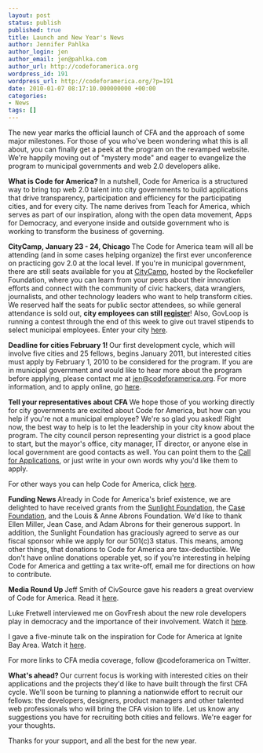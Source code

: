 ```yaml
---
layout: post
status: publish
published: true
title: Launch and New Year's News
author: Jennifer Pahlka
author_login: jen
author_email: jen@pahlka.com
author_url: http://codeforamerica.org
wordpress_id: 191
wordpress_url: http://codeforamerica.org/?p=191
date: 2010-01-07 08:17:10.000000000 +00:00
categories:
- News
tags: []
---
```

<div id="_mcePaste" style="position: absolute; left: -10000px; top: 0px; width: 1px; height: 1px; overflow-x: hidden; overflow-y: hidden;">The new year marks the official launch of CFA and the approach of some major milestones. For those of you who've been wondering what this is all about, you can finally get a peek at the program on the revamped website. We're happily moving out of "mystery mode" and eager to evangelize the program to municipal governments and web 2.0 developers alike.</div>
<div id="_mcePaste" style="position: absolute; left: -10000px; top: 0px; width: 1px; height: 1px; overflow-x: hidden; overflow-y: hidden;">What is Code for America?</div>
<div id="_mcePaste" style="position: absolute; left: -10000px; top: 0px; width: 1px; height: 1px; overflow-x: hidden; overflow-y: hidden;">In a nutshell, Code for America is a structured way to bring top web 2.0 talent into city governments to build applications that drive transparency, participation and efficiency for the participating cities, and for every city. The name derives from Teach for America, which serves as part of our inspiration, along with the open data movement, Apps for Democracy, and everyone inside and outside government who is working to transform the business of governing. You can read more about the program here.</div>
<div id="_mcePaste" style="position: absolute; left: -10000px; top: 0px; width: 1px; height: 1px; overflow-x: hidden; overflow-y: hidden;">CityCamp, January 23 ‚Äì 24, Chicago</div>
<div id="_mcePaste" style="position: absolute; left: -10000px; top: 0px; width: 1px; height: 1px; overflow-x: hidden; overflow-y: hidden;">The Code for America team will all be attending (and in some cases helping organize) the first ever unconference on practicing gov 2.0 at the local level. If you're in municipal government, there are still seats available for you at CityCamp, hosted by the Rockefeller Foundation, where you can learn from your peers about their innovation efforts and connect with the community of civic hackers, data wranglers, journalists, and other technology leaders who want to help transform cities. We reserved half the seats for public sector attendees, so while general attendance is sold out, city employees can still register! Also, GovLoop is running a contest through the end of this week to give out travel stipends to select municipal employees. Enter your city here.</div>
<div id="_mcePaste" style="position: absolute; left: -10000px; top: 0px; width: 1px; height: 1px; overflow-x: hidden; overflow-y: hidden;">Deadline for cities February 1!</div>
<div id="_mcePaste" style="position: absolute; left: -10000px; top: 0px; width: 1px; height: 1px; overflow-x: hidden; overflow-y: hidden;">Our first development cycle, which will involve five cities and 25 fellows, begins January 2011, but interested cities must apply by February 1, 2010 to be considered for the program. If you are in municipal government and would like to hear more about the program before applying, please contact me at jen@codeforamerica.org. For more information, and to apply online, gohere.</div>
<div id="_mcePaste" style="position: absolute; left: -10000px; top: 0px; width: 1px; height: 1px; overflow-x: hidden; overflow-y: hidden;">Tell your representatives about CFA</div>
<div id="_mcePaste" style="position: absolute; left: -10000px; top: 0px; width: 1px; height: 1px; overflow-x: hidden; overflow-y: hidden;">We hope those of you working directly for city governments are excited about Code for America, but how can you help if you're not a municipal employee? We're so glad you asked! Right now, the best way to help is to let the leadership in your city know about the program. The city council person representing your district is a good place to start, but the mayor's office, city manager, IT director, or anyone else in local government are good contacts as well. You can point them to the Call for Applications, or just write in your own words why you'd like them to apply.</div>
<div id="_mcePaste" style="position: absolute; left: -10000px; top: 0px; width: 1px; height: 1px; overflow-x: hidden; overflow-y: hidden;">For other ways you can help Code for America, click here.</div>
<div id="_mcePaste" style="position: absolute; left: -10000px; top: 0px; width: 1px; height: 1px; overflow-x: hidden; overflow-y: hidden;">Funding News</div>
<div id="_mcePaste" style="position: absolute; left: -10000px; top: 0px; width: 1px; height: 1px; overflow-x: hidden; overflow-y: hidden;">Already in Code for America's brief existence, we are delighted to have received grants from the Sunlight Foundation, the Case Foundation, and the Louis &amp; Anne Abrons Foundation. We'd like to thank Ellen Miller, Jean Case, and Adam Abrons for their generous support. In addition, the Sunlight Foundation has graciously agreed to serve as our fiscal sponsor while we apply for our 501(c)3 status. This means, among other things, that donations to Code for America are tax-deductible. We don't have online donations operable yet, so if you're interesting in helping Code for America and getting a tax write-off, email me for directions on how to contribute.</div>
<div id="_mcePaste" style="position: absolute; left: -10000px; top: 0px; width: 1px; height: 1px; overflow-x: hidden; overflow-y: hidden;">Media Round Up</div>
<div id="_mcePaste" style="position: absolute; left: -10000px; top: 0px; width: 1px; height: 1px; overflow-x: hidden; overflow-y: hidden;">Jeff Smith of CivSource gave his readers a great overview of Code for America. Read it here.</div>
<div id="_mcePaste" style="position: absolute; left: -10000px; top: 0px; width: 1px; height: 1px; overflow-x: hidden; overflow-y: hidden;">Luke Fretwell interviewed me on GovFresh about the new role developers play in democracy and the importance of their involvement. Watch it here.</div>
<div id="_mcePaste" style="position: absolute; left: -10000px; top: 0px; width: 1px; height: 1px; overflow-x: hidden; overflow-y: hidden;">I gave a five-minute talk on the inspiration for Code for America at Ignite Bay Area. Watch ithere.</div>
<div id="_mcePaste" style="position: absolute; left: -10000px; top: 0px; width: 1px; height: 1px; overflow-x: hidden; overflow-y: hidden;">For more links to CFA media coverage, follow @codeforamerica on Twitter.</div>
<div id="_mcePaste" style="position: absolute; left: -10000px; top: 0px; width: 1px; height: 1px; overflow-x: hidden; overflow-y: hidden;">What's ahead?</div>
<div id="_mcePaste" style="position: absolute; left: -10000px; top: 0px; width: 1px; height: 1px; overflow-x: hidden; overflow-y: hidden;">Our current focus is working with interested cities on their applications and the projects they'd like to have built through the first CFA cycle. We'll soon be turning to planning a nationwide effort to recruit our fellows: the developers, designers, product managers and other talented web professionals who will bring the CFA vision to life. Let us know any suggestions you have for recruiting both cities and fellows. We're eager for your thoughts.</div>
<div id="_mcePaste" style="position: absolute; left: -10000px; top: 0px; width: 1px; height: 1px; overflow-x: hidden; overflow-y: hidden;">Thanks for your support, and all the best for the new year.</div>
The new year marks the official launch of CFA and the approach of some major milestones. For those of you who've been wondering what this is all about, you can finally get a peek at the program on the revamped website. We're happily moving out of "mystery mode" and eager to evangelize the program to municipal governments and web 2.0 developers alike.

<strong>What is Code for America?
</strong>In a nutshell, Code for America is a structured way to bring top web 2.0 talent into city governments to build applications that drive transparency, participation and efficiency for the participating cities, and for every city. The name derives from Teach for America, which serves as part of our inspiration, along with the open data movement, Apps for Democracy, and everyone inside and outside government who is working to transform the business of governing.

<strong>CityCamp, January 23 - 24, Chicago
<span style="font-weight: normal;">The Code for America team will all be attending (and in some cases helping organize) the first ever unconference on practicing gov 2.0 at the local level. If you're in municipal government, there are still seats available for you at <a href="http://bit.ly/CityCamp">CityCamp</a>, hosted by the Rockefeller Foundation, where you can learn from your peers about their innovation efforts and connect with the community of civic hackers, data wranglers, journalists, and other technology leaders who want to help transform cities. We reserved half the seats for public sector attendees, so while general attendance is sold out, <strong>city employees can still </strong><a href="http://citycamp.eventbrite.com/"><strong>register</strong></a>! Also, GovLoop is running a contest through the end of this week to give out travel stipends to select municipal employees. Enter your city <a href="http://govloop.uservoice.com/pages/37190-citycamp-contest">here</a>.</span></strong>

<strong>Deadline for cities February 1!
</strong>Our first development cycle, which will involve five cities and 25 fellows, begins January 2011, but interested cities must apply by February 1, 2010 to be considered for the program. If you are in municipal government and would like to hear more about the program before applying, please contact me at jen@codeforamerica.org. For more information, and to apply online, go <a href="http://codeforamerica.org/for-cities/call-for-applications/">here</a>.

<strong>Tell your representatives about CFA
</strong>We hope those of you working directly for city governments are excited about Code for America, but how can you help if you're not a municipal employee? We're so glad you asked! Right now, the best way to help is to let the leadership in your city know about the program. The city council person representing your district is a good place to start, but the mayor's office, city manager, IT director, or anyone else in local government are good contacts as well. You can point them to the <a href="http://codeforamerica.org/for-cities/call-for-applications/">Call for Applications</a>, or just write in your own words why you'd like them to apply.

For other ways you can help Code for America, click <a href="http://codeforamerica.org/how-to-help/">here</a>.

<strong>Funding News
</strong>Already in Code for America's brief existence, we are delighted to have received grants from the <a href="http://sunlightfoundation.com">Sunlight Foundation</a>, the <a href="http://casefoundation.org">Case Foundation</a>, and the Louis &amp; Anne Abrons Foundation. We'd like to thank Ellen Miller, Jean Case, and Adam Abrons for their generous support. In addition, the Sunlight Foundation has graciously agreed to serve as our fiscal sponsor while we apply for our 501(c)3 status. This means, among other things, that donations to Code for America are tax-deductible. We don't have online donations operable yet, so if you're interesting in helping Code for America and getting a tax write-off, email me for directions on how to contribute.

<strong>Media Round Up
<span style="font-weight: normal;">Jeff Smith of CivSource gave his readers a great overview of Code for America. Read it <a href="http://civsourceonline.com/2009/11/24/new-organization-hopes-to-give-dot-gov-some-cache/">here</a>.</span></strong>

Luke Fretwell interviewed me on GovFresh about the new role developers play in democracy and the importance of their involvement. Watch it <a href="http://govfresh.com/2010/01/gov-2-0-hero-jen-pahlka/">here</a>.

I gave a five-minute talk on the inspiration for Code for America at Ignite Bay Area. Watch it <a href="http://blip.tv/file/2958417">here</a>.

For more links to CFA media coverage, follow @codeforamerica on Twitter.

<strong>What's ahead?
</strong>Our current focus is working with interested cities on their applications and the projects they'd like to have built through the first CFA cycle. We'll soon be turning to planning a nationwide effort to recruit our fellows: the developers, designers, product managers and other talented web professionals who will bring the CFA vision to life. Let us know any suggestions you have for recruiting both cities and fellows. We're eager for your thoughts.

Thanks for your support, and all the best for the new year.
